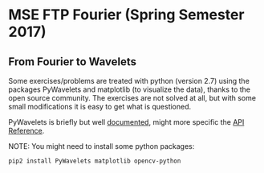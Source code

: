 # MSE FTP Fourier (Spring Semester 2017)
## From Fourier to Wavelets

Some exercises/problems are treated with python (version 2.7) using the packages PyWavelets and matplotlib (to visualize the data), thanks to the open source community. The exercises are not solved at all, but with some small modifications it is easy to get what is questioned.

PyWavelets is briefly but well [documented](https://pywavelets.readthedocs.io/en/latest/ref/index.html "PyWavelets Documentation"), might more specific the [API Reference](https://pywavelets.readthedocs.io/en/latest/ref/index.html "PyWavelets API Reference").

NOTE:
You might need to install some python packages:

    pip2 install PyWavelets matplotlib opencv-python
